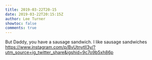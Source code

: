 ```yaml
---
title: 2019-03-22T20-15
date: 2019-03-22T20:15:15Z
author: Lee Turner
showtoc: false
comments: true
---
```


But Daddy, you have a sausage sandwich. I like sausage sandwiches https://www.instagram.com/p/BvUtnytlI3y/?utm_source=ig_twitter_share&igshid=9c7o9b5xh86p

